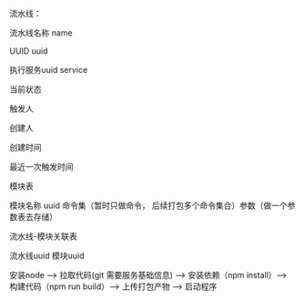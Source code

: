 流水线：

流水线名称  name

UUID uuid

执行服务uuid  service

当前状态

触发人 

创建人

创建时间

最近一次触发时间


模块表

模块名称  uuid  命令集（暂时只做命令， 后续打包多个命令集合）参数（做一个参数表去存储）



流水线-模块关联表

流水线uuid 模块uuid 





安装node --> 拉取代码(git  需要服务基础信息) --> 安装依赖（npm install）--> 构建代码（npm run build）--> 上传打包产物 --> 启动程序
